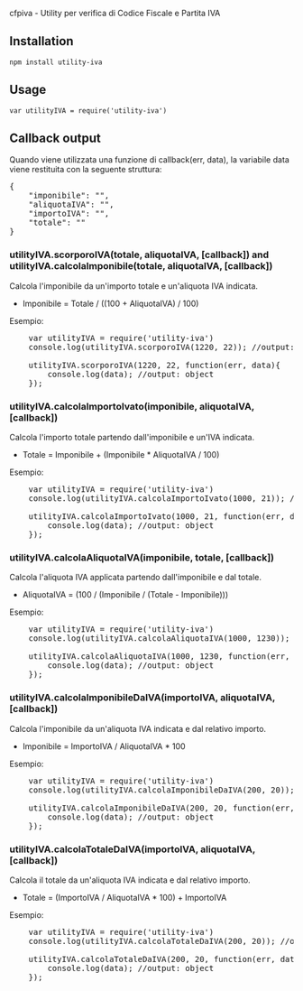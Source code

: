 cfpiva - Utility per verifica di Codice Fiscale e Partita IVA

## Installation

    npm install utility-iva

## Usage

    var utilityIVA = require('utility-iva')

## Callback output

Quando viene utilizzata una funzione di callback(err, data), la variabile data viene restituita con la seguente struttura:
<pre>
{
    "imponibile": "",
    "aliquotaIVA": "",
    "importoIVA": "",
    "totale": ""
}
</pre>

### utilityIVA.scorporoIVA(totale, aliquotaIVA, [callback]) and utilityIVA.calcolaImponibile(totale, aliquotaIVA, [callback])

Calcola l'imponibile da un'importo totale e un'aliquota IVA indicata.
* Imponibile = Totale / ((100 + AliquotaIVA) / 100)

Esempio:
<pre>
    var utilityIVA = require('utility-iva')
    console.log(utilityIVA.scorporoIVA(1220, 22)); //output: 1000

    utilityIVA.scorporoIVA(1220, 22, function(err, data){
        console.log(data); //output: object
    });
</pre>

### utilityIVA.calcolaImportoIvato(imponibile, aliquotaIVA, [callback])

Calcola l'importo totale partendo dall'imponibile e un'IVA indicata.
* Totale = Imponibile + (Imponibile * AliquotaIVA / 100)

Esempio:
<pre>
    var utilityIVA = require('utility-iva')
    console.log(utilityIVA.calcolaImportoIvato(1000, 21)); //output: 1210

    utilityIVA.calcolaImportoIvato(1000, 21, function(err, data){
        console.log(data); //output: object
    });
</pre>

### utilityIVA.calcolaAliquotaIVA(imponibile, totale, [callback])

Calcola l'aliquota IVA applicata partendo dall'imponibile e dal totale.
* AliquotaIVA = (100 / (Imponibile / (Totale - Imponibile)))

Esempio:
<pre>
    var utilityIVA = require('utility-iva')
    console.log(utilityIVA.calcolaAliquotaIVA(1000, 1230)); //output: 23

    utilityIVA.calcolaAliquotaIVA(1000, 1230, function(err, data){
        console.log(data); //output: object
    });
</pre>

### utilityIVA.calcolaImponibileDaIVA(importoIVA, aliquotaIVA, [callback])

Calcola l'imponibile da un'aliquota IVA indicata e dal relativo importo.
* Imponibile = ImportoIVA / AliquotaIVA * 100

Esempio:
<pre>
    var utilityIVA = require('utility-iva')
    console.log(utilityIVA.calcolaImponibileDaIVA(200, 20)); //output: 1000

    utilityIVA.calcolaImponibileDaIVA(200, 20, function(err, data){
        console.log(data); //output: object
    });
</pre>

### utilityIVA.calcolaTotaleDaIVA(importoIVA, aliquotaIVA, [callback])

Calcola il totale da un'aliquota IVA indicata e dal relativo importo.
* Totale = (ImportoIVA / AliquotaIVA * 100) + ImportoIVA

Esempio:
<pre>
    var utilityIVA = require('utility-iva')
    console.log(utilityIVA.calcolaTotaleDaIVA(200, 20)); //output: 1200

    utilityIVA.calcolaTotaleDaIVA(200, 20, function(err, data){
        console.log(data); //output: object
    });
</pre>

